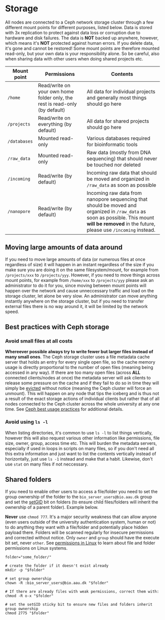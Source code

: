 # Storage
All nodes are connected to a Ceph network storage cluster through a few different mount points for different purposes, listed below. Data is stored with 3x replication to protect against data loss or corruption due to hardware and disk failures. The data is **NOT** backed up anywhere, however, which means it's **NOT** protected against human errors. If you delete data, it's gone and cannot be restored! Some mount points are therefore mounted read-only, but your own data is your responsibility alone. So be careful, also when sharing data with other users when doing shared projects etc.

| Mount point | Permissions | Contents |
| --- | --- | --- |
| `/home` | Read/write on your own home folder only, the rest is read-only (by default) | All data for individual projects and generally most things should go here |
| `/projects` | Read/write on everything (by default) | All data for shared projects should go here |
| `/databases` | Mounted read-only | Various databases required for bioinformatic tools |
| `/raw_data` | Mounted read-only | Raw data (mostly from DNA sequencing) that should never be touched nor deleted |
| `/incoming` | Read/write (by default) | Incoming raw data that should be moved and organized in `/raw_data` as soon as possible |
| `/nanopore` | Read/write (by default) | Incoming raw data from nanopore sequencing that should be moved and organized in `/raw_data` as soon as possible. This mount **will be removed** in the future, please use `/incoming` instead. |


## Moving large amounts of data around
If you need to move large amounts of data (or numerous files at once regardless of size) it will happen in an instant regardless of the size if you make sure you are doing it on the same filesystem/mount, for example from `/projects/xxx` to `/projects/yyy`. However, if you need to move things across mount points, for example from `/home/xxx` to `/projects/yyy` please ask an administrator to do it for you, since moving between mount points will happen over the network and cause unneccessary traffic and load on the storage cluster, let alone be very slow. An administrator can move anything instantly anywhere on the storage cluster, but if you need to transfer external files there is no way around it, it will be limited by the network speed.

## Best practices with Ceph storage
### Avoid small files at all costs
**Whereever possible always try to write fewer but larger files instead of many small ones**. The Ceph storage cluster uses a file metadata cache server that holds an entry for every single open file, so the cache memory usage is directly proportional to the number of open files (meaning being accessed in any way). If there are too many open files (across **ALL** connected clients/nodes at once) the metadata server will ask clients to release some pressure on the cache and if they fail to do so in time they will simply be [evicted](https://docs.ceph.com/en/reef/cephfs/eviction/) without notice (meaning the Ceph cluster will force an unmount). This will happen on any node that tips the iceberg and is thus not a result of the exact storage actions of individual clients but rather that of all nodes connected to the Ceph cluster across the whole university at any one time. See [Ceph best usage practices](https://docs.ceph.com/en/reef/cephfs/app-best-practices/) for additional details.

### Avoid using `ls -l`
When listing directories, it's common to use `ls -l` to list things vertically, however this will also request various other information like permissions, file size, owner, group, access time etc. This will burden the metadata servers, especially if used in loops in scripts on many files, so if you don't need all this extra information and just want to list the contents vertically instead of horizontally, just use `ls -1` instead and make that a habit. Likewise, don't use `stat` on many files if not neccessary.

## Shared folders
If you need to enable other users to access a file/folder you need to set the group ownership of the folder to the `bio_server_users@bio.aau.dk` group and set the [setGID](https://www.geeksforgeeks.org/setuid-setgid-and-sticky-bits-in-linux-file-permissions/) bit on folders (to ensure child files/folders will inherit the ownership of a parent folder). Example below.

**Never** use `chmod 777`. It's a major security weakness that can allow anyone (even users outside of the university authentication system, human or not) to do anything they want with a file/folder and potentially place hidden payload there. Folders will be scanned regularly for insecure permissions and corrected without notice. Only `owner` and `group` should have the execute bit set, never `other`. See [permissions in Linux](https://www.geeksforgeeks.org/permissions-in-linux/) to learn about file and folder permissions on Linux systems.

```
folder="some_folder/"

# create the folder if it doesn't exist already
mkdir -p "$folder"

# set group ownership
chown -R :bio_server_users@bio.aau.dk "$folder"

# If there are already files with weak permissions, correct them with:
chmod -R o-x "$folder"

# set the setGID sticky bit to ensure new files and folders inherit group ownership
chmod 2775 "$folder"
```
